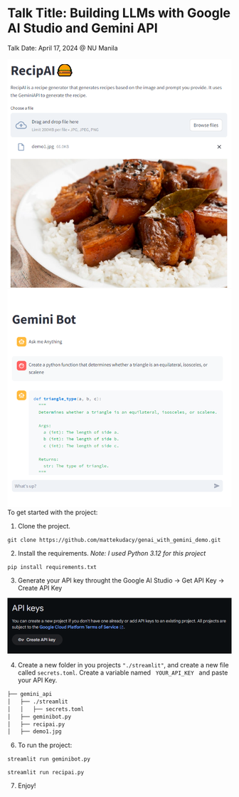 # Talk Title: Building LLMs with Google AI Studio and Gemini API
Talk Date: April 17, 2024 @ NU Manila 
<br>
<br>
<img src="img/demo1.PNG?raw=true" alt="Demo 1"/> <img src="img/demo2.PNG?raw=true" alt="Demo 2"/>
<br>
To get started with the project:
1. Clone the project.
```
git clone https://github.com/mattekudacy/genai_with_gemini_demo.git
```
2. Install the requirements. <i> Note: I used Python 3.12 for this project </i>
```
pip install requirements.txt
```

3. Generate your API key throught the Google AI Studio -> Get API Key -> Create API Key
<img src="img/api.PNG?raw=true" alt="Demo 1"/>

4. Create a new folder in you projects <code>"./streamlit"</code>, and create a new file called <code>secrets.toml</code>. Create a variable named <code> YOUR_API_KEY </code> and paste your API Key.

```bash
├── gemini_api
│   ├── ./streamlit
│   │   ├── secrets.toml
│   ├── geminibot.py
│   ├── recipai.py
│   ├── demo1.jpg
```

6. To run the project:
```
streamlit run geminibot.py
```
```
streamlit run recipai.py
```

7. Enjoy!

